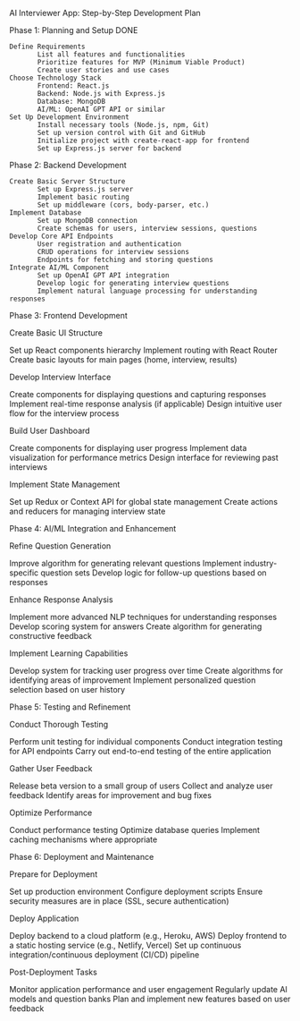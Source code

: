  AI Interviewer App: Step-by-Step Development Plan
 
Phase 1: Planning and Setup                                 DONE

    Define Requirements
           List all features and functionalities
           Prioritize features for MVP (Minimum Viable Product)
           Create user stories and use cases
    Choose Technology Stack
           Frontend: React.js
           Backend: Node.js with Express.js
           Database: MongoDB
           AI/ML: OpenAI GPT API or similar
    Set Up Development Environment
           Install necessary tools (Node.js, npm, Git)
           Set up version control with Git and GitHub
           Initialize project with create-react-app for frontend
           Set up Express.js server for backend

Phase 2: Backend Development

    Create Basic Server Structure
           Set up Express.js server
           Implement basic routing
           Set up middleware (cors, body-parser, etc.)
    Implement Database
           Set up MongoDB connection
           Create schemas for users, interview sessions, questions
    Develop Core API Endpoints
           User registration and authentication
           CRUD operations for interview sessions
           Endpoints for fetching and storing questions
    Integrate AI/ML Component
           Set up OpenAI GPT API integration
           Develop logic for generating interview questions
           Implement natural language processing for understanding responses

Phase 3: Frontend Development

Create Basic UI Structure

Set up React components hierarchy
Implement routing with React Router
Create basic layouts for main pages (home, interview, results)


Develop Interview Interface

Create components for displaying questions and capturing responses
Implement real-time response analysis (if applicable)
Design intuitive user flow for the interview process


Build User Dashboard

Create components for displaying user progress
Implement data visualization for performance metrics
Design interface for reviewing past interviews


Implement State Management

Set up Redux or Context API for global state management
Create actions and reducers for managing interview state



Phase 4: AI/ML Integration and Enhancement

Refine Question Generation

Improve algorithm for generating relevant questions
Implement industry-specific question sets
Develop logic for follow-up questions based on responses


Enhance Response Analysis

Implement more advanced NLP techniques for understanding responses
Develop scoring system for answers
Create algorithm for generating constructive feedback


Implement Learning Capabilities

Develop system for tracking user progress over time
Create algorithms for identifying areas of improvement
Implement personalized question selection based on user history



Phase 5: Testing and Refinement

Conduct Thorough Testing

Perform unit testing for individual components
Conduct integration testing for API endpoints
Carry out end-to-end testing of the entire application


Gather User Feedback

Release beta version to a small group of users
Collect and analyze user feedback
Identify areas for improvement and bug fixes


Optimize Performance

Conduct performance testing
Optimize database queries
Implement caching mechanisms where appropriate



Phase 6: Deployment and Maintenance

Prepare for Deployment

Set up production environment
Configure deployment scripts
Ensure security measures are in place (SSL, secure authentication)


Deploy Application

Deploy backend to a cloud platform (e.g., Heroku, AWS)
Deploy frontend to a static hosting service (e.g., Netlify, Vercel)
Set up continuous integration/continuous deployment (CI/CD) pipeline


Post-Deployment Tasks

Monitor application performance and user engagement
Regularly update AI models and question banks
Plan and implement new features based on user feedback
